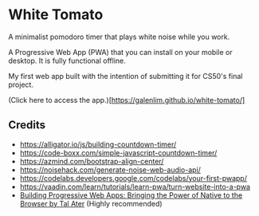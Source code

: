 # White Tomato

A minimalist pomodoro timer that plays white noise while you work.

A Progressive Web App (PWA) that you can install on your mobile or desktop. It is fully functional offline.

My first web app built with the intention of submitting it for CS50's final project.

(Click here to access the app.)[https://galenlim.github.io/white-tomato/]

## Credits
* https://alligator.io/js/building-countdown-timer/
* https://code-boxx.com/simple-javascript-countdown-timer/
* https://azmind.com/bootstrap-align-center/
* https://noisehack.com/generate-noise-web-audio-api/
* https://codelabs.developers.google.com/codelabs/your-first-pwapp/
* https://vaadin.com/learn/tutorials/learn-pwa/turn-website-into-a-pwa
* [Building Progressive Web Apps: Bringing the Power of Native to the Browser by Tal Ater](http://shop.oreilly.com/product/0636920052067.do) (Highly recommended)
